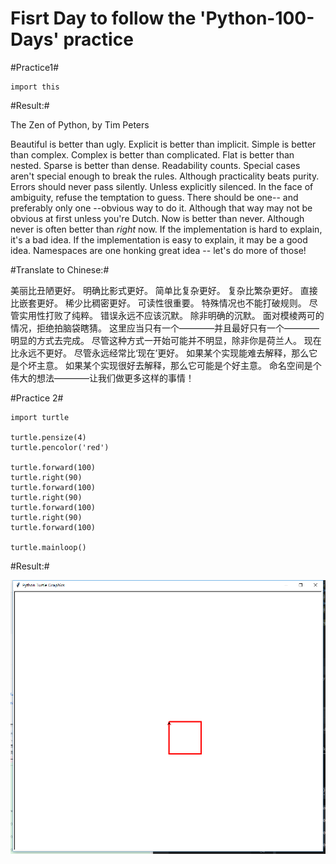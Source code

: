 # Fisrt Day to follow the 'Python-100-Days' practice
#Practice1#

    import this
    
#Result:#

The Zen of Python, by Tim Peters

Beautiful is better than ugly.
Explicit is better than implicit.
Simple is better than complex.
Complex is better than complicated.
Flat is better than nested.
Sparse is better than dense.
Readability counts.
Special cases aren't special enough to break the rules.
Although practicality beats purity.
Errors should never pass silently.
Unless explicitly silenced.
In the face of ambiguity, refuse the temptation to guess.
There should be one-- and preferably only one --obvious way to do it.
Although that way may not be obvious at first unless you're Dutch.
Now is better than never.
Although never is often better than *right* now.
If the implementation is hard to explain, it's a bad idea.
If the implementation is easy to explain, it may be a good idea.
Namespaces are one honking great idea -- let's do more of those!

#Translate to Chinese:#

美丽比丑陋更好。
明确比影式更好。
简单比复杂更好。
复杂比繁杂更好。
直接比嵌套更好。
稀少比稠密更好。
可读性很重要。
特殊情况也不能打破规则。
尽管实用性打败了纯粹。
错误永远不应该沉默。
除非明确的沉默。
面对模棱两可的情况，拒绝拍脑袋瞎猜。
这里应当只有一个————并且最好只有一个————明显的方式去完成。
尽管这种方式一开始可能并不明显，除非你是荷兰人。
现在比永远不更好。
尽管永远经常比‘现在’更好。
如果某个实现能难去解释，那么它是个坏主意。
如果某个实现很好去解释，那么它可能是个好主意。
命名空间是个伟大的想法————让我们做更多这样的事情！

#Practice 2#

    import turtle

    turtle.pensize(4)
    turtle.pencolor('red')

    turtle.forward(100)
    turtle.right(90)
    turtle.forward(100)
    turtle.right(90)
    turtle.forward(100)
    turtle.right(90)
    turtle.forward(100)

    turtle.mainloop()

#Result:#

![image text](http://github.com/ARTHURCHOU/100Days-Practices/raw/master/DAY1Result2.png)
